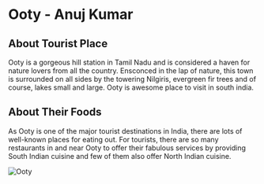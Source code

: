 # Ooty - Anuj Kumar

## About Tourist Place 
Ooty is a gorgeous hill station in Tamil Nadu and is considered a haven for nature lovers from all the country. Ensconced in the lap of nature, 
this town is surrounded on all sides by the towering Nilgiris, evergreen fir trees and of course, lakes small and large.
Ooty is awesome place to visit in south india.
## About Their Foods
As Ooty is one of the major tourist destinations in India, there are lots of well-known places for eating out. For tourists, there are so many restaurants 
in and near Ooty to offer their fabulous services by providing South Indian cuisine and few of them also offer North Indian cuisine.

<img align="center" src="https://d2rdhxfof4qmbb.cloudfront.net/wp-content/uploads/20180627152620/Ooty-FI-1.jpg" alt="Ooty"/>

<!--Example: <img align="center" src="https://lotustours.in/assets/img/taj/photo-room-detail-1.jpg" alt="Taj Mahal"/> -->
